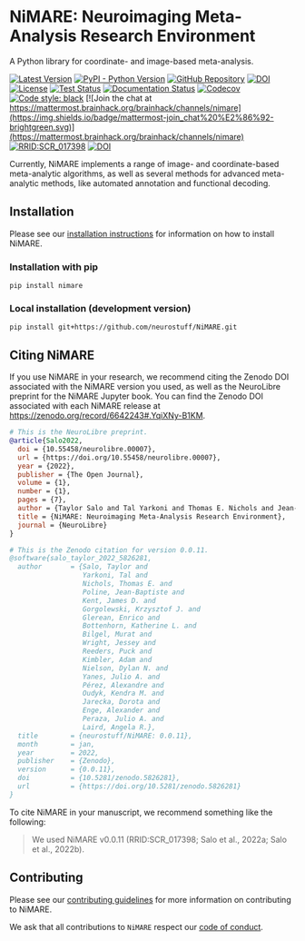 # NiMARE: Neuroimaging Meta-Analysis Research Environment
A Python library for coordinate- and image-based meta-analysis.

[![Latest Version](https://img.shields.io/pypi/v/nimare.svg)](https://pypi.python.org/pypi/nimare/)
[![PyPI - Python Version](https://img.shields.io/pypi/pyversions/nimare.svg)](https://pypi.python.org/pypi/nimare/)
[![GitHub Repository](https://img.shields.io/badge/Source%20Code-neurostuff%2Fnimare-purple)](https://github.com/neurostuff/NiMARE)
[![DOI](https://zenodo.org/badge/117724523.svg)](https://zenodo.org/badge/latestdoi/117724523)
[![License](https://img.shields.io/badge/License-MIT-blue.svg)](https://opensource.org/licenses/MIT)
[![Test Status](https://github.com/neurostuff/NiMARE/actions/workflows/testing.yml/badge.svg)](https://github.com/neurostuff/NiMARE/actions/workflows/testing.yml)
[![Documentation Status](https://readthedocs.org/projects/nimare/badge/?version=stable)](http://nimare.readthedocs.io/en/latest/?badge=stable)
[![Codecov](https://codecov.io/gh/neurostuff/NiMARE/branch/main/graph/badge.svg)](https://codecov.io/gh/neurostuff/nimare)
[![Code style: black](https://img.shields.io/badge/code%20style-black-000000.svg)](https://github.com/psf/black)
[![Join the chat at https://mattermost.brainhack.org/brainhack/channels/nimare](https://img.shields.io/badge/mattermost-join_chat%20%E2%86%92-brightgreen.svg)](https://mattermost.brainhack.org/brainhack/channels/nimare)
[![RRID:SCR_017398](https://img.shields.io/badge/RRID-SCR__017398-blue.svg)](https://scicrunch.org/scicrunch/Resources/record/nlx_144509-1/SCR_017398/resolver?q=nimare&l=nimare)
[![DOI](http://neurolibre.herokuapp.com/papers/10.55458/neurolibre.00007/status.svg)](https://doi.org/10.55458/neurolibre.00007)

Currently, NiMARE implements a range of image- and coordinate-based meta-analytic algorithms, as well as several methods for advanced meta-analytic methods, like automated annotation and functional decoding.

## Installation

Please see our [installation instructions](https://nimare.readthedocs.io/en/latest/installation.html)
for information on how to install NiMARE.

### Installation with pip
```
pip install nimare
```

### Local installation (development version)
```
pip install git+https://github.com/neurostuff/NiMARE.git
```

## Citing NiMARE

If you use NiMARE in your research, we recommend citing the Zenodo DOI associated with the NiMARE version you used,
as well as the NeuroLibre preprint for the NiMARE Jupyter book.
You can find the Zenodo DOI associated with each NiMARE release at https://zenodo.org/record/6642243#.YqiXNy-B1KM.

```BibTeX
# This is the NeuroLibre preprint.
@article{Salo2022,
  doi = {10.55458/neurolibre.00007},
  url = {https://doi.org/10.55458/neurolibre.00007},
  year = {2022},
  publisher = {The Open Journal},
  volume = {1},
  number = {1},
  pages = {7},
  author = {Taylor Salo and Tal Yarkoni and Thomas E. Nichols and Jean-Baptiste Poline and Murat Bilgel and Katherine L. Bottenhorn and Dorota Jarecka and James D. Kent and Adam Kimbler and Dylan M. Nielson and Kendra M. Oudyk and Julio A. Peraza and Alexandre Pérez and Puck C. Reeders and Julio A. Yanes and Angela R. Laird},
  title = {NiMARE: Neuroimaging Meta-Analysis Research Environment},
  journal = {NeuroLibre}
}

# This is the Zenodo citation for version 0.0.11.
@software{salo_taylor_2022_5826281,
  author       = {Salo, Taylor and
                  Yarkoni, Tal and
                  Nichols, Thomas E. and
                  Poline, Jean-Baptiste and
                  Kent, James D. and
                  Gorgolewski, Krzysztof J. and
                  Glerean, Enrico and
                  Bottenhorn, Katherine L. and
                  Bilgel, Murat and
                  Wright, Jessey and
                  Reeders, Puck and
                  Kimbler, Adam and
                  Nielson, Dylan N. and
                  Yanes, Julio A. and
                  Pérez, Alexandre and
                  Oudyk, Kendra M. and
                  Jarecka, Dorota and
                  Enge, Alexander and
                  Peraza, Julio A. and
                  Laird, Angela R.},
  title        = {neurostuff/NiMARE: 0.0.11},
  month        = jan,
  year         = 2022,
  publisher    = {Zenodo},
  version      = {0.0.11},
  doi          = {10.5281/zenodo.5826281},
  url          = {https://doi.org/10.5281/zenodo.5826281}
}
```

To cite NiMARE in your manuscript, we recommend something like the following:

> We used NiMARE v0.0.11 (RRID:SCR_017398; Salo et al., 2022a; Salo et al., 2022b).

## Contributing

Please see our [contributing guidelines](https://github.com/neurostuff/NiMARE/blob/main/CONTRIBUTING.md)
for more information on contributing to NiMARE.

We ask that all contributions to `NiMARE` respect our [code of conduct](https://github.com/neurostuff/NiMARE/blob/main/CODE_OF_CONDUCT.md).
